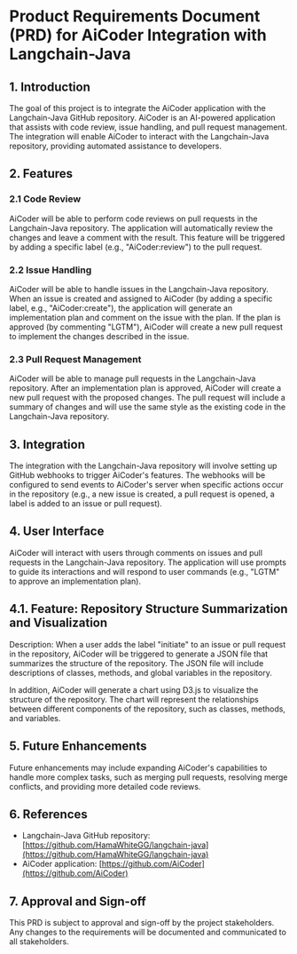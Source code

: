 # Product Requirements Document (PRD) for AiCoder Integration with Langchain-Java

## 1. Introduction

The goal of this project is to integrate the AiCoder application with the Langchain-Java GitHub repository. AiCoder is an AI-powered application that assists with code review, issue handling, and pull request management. The integration will enable AiCoder to interact with the Langchain-Java repository, providing automated assistance to developers.

## 2. Features

### 2.1 Code Review

AiCoder will be able to perform code reviews on pull requests in the Langchain-Java repository. The application will automatically review the changes and leave a comment with the result. This feature will be triggered by adding a specific label (e.g., "AiCoder:review") to the pull request.

### 2.2 Issue Handling

AiCoder will be able to handle issues in the Langchain-Java repository. When an issue is created and assigned to AiCoder (by adding a specific label, e.g., "AiCoder:create"), the application will generate an implementation plan and comment on the issue with the plan. If the plan is approved (by commenting "LGTM"), AiCoder will create a new pull request to implement the changes described in the issue.

### 2.3 Pull Request Management

AiCoder will be able to manage pull requests in the Langchain-Java repository. After an implementation plan is approved, AiCoder will create a new pull request with the proposed changes. The pull request will include a summary of changes and will use the same style as the existing code in the Langchain-Java repository.

## 3. Integration

The integration with the Langchain-Java repository will involve setting up GitHub webhooks to trigger AiCoder's features. The webhooks will be configured to send events to AiCoder's server when specific actions occur in the repository (e.g., a new issue is created, a pull request is opened, a label is added to an issue or pull request).

## 4. User Interface

AiCoder will interact with users through comments on issues and pull requests in the Langchain-Java repository. The application will use prompts to guide its interactions and will respond to user commands (e.g., "LGTM" to approve an implementation plan).


## 4.1. Feature: Repository Structure Summarization and Visualization
Description:
When a user adds the label "initiate" to an issue or pull request in the repository, AiCoder will be triggered to generate a JSON file that summarizes the structure of the repository. The JSON file will include descriptions of classes, methods, and global variables in the repository.

In addition, AiCoder will generate a chart using D3.js to visualize the structure of the repository. The chart will represent the relationships between different components of the repository, such as classes, methods, and variables.

## 5. Future Enhancements

Future enhancements may include expanding AiCoder's capabilities to handle more complex tasks, such as merging pull requests, resolving merge conflicts, and providing more detailed code reviews.

## 6. References

- Langchain-Java GitHub repository: [https://github.com/HamaWhiteGG/langchain-java](https://github.com/HamaWhiteGG/langchain-java)
- AiCoder application: [https://github.com/AiCoder](https://github.com/AiCoder)

## 7. Approval and Sign-off

This PRD is subject to approval and sign-off by the project stakeholders. Any changes to the requirements will be documented and communicated to all stakeholders.